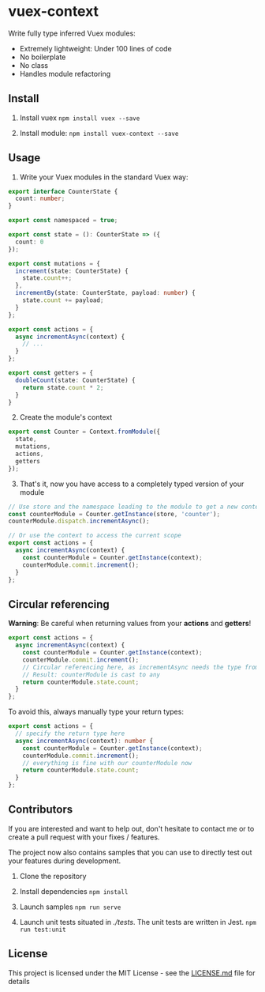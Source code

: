 # vuex-context

Write fully type inferred Vuex modules:
- Extremely lightweight: Under 100 lines of code
- No boilerplate
- No class
- Handles module refactoring

## Install

1. Install vuex
`npm install vuex --save`

2. Install module:
`npm install vuex-context --save`

## Usage

1. Write your Vuex modules in the standard Vuex way:

```ts
export interface CounterState {
  count: number;
}

export const namespaced = true;

export const state = (): CounterState => ({
  count: 0
});

export const mutations = {
  increment(state: CounterState) {
    state.count++;
  },
  incrementBy(state: CounterState, payload: number) {
    state.count += payload;
  }
};

export const actions = {
  async incrementAsync(context) {
    // ...
  }
};

export const getters = {
  doubleCount(state: CounterState) {
    return state.count * 2;
  }
}

```

2. Create the module's context

```ts
export const Counter = Context.fromModule({
  state,
  mutations,
  actions,
  getters
});
```

3. That's it, now you have access to a completely typed version of your module

```ts
// Use store and the namespace leading to the module to get a new context instance
const counterModule = Counter.getInstance(store, 'counter');
counterModule.dispatch.incrementAsync();

// Or use the context to access the current scope
export const actions = {
  async incrementAsync(context) {
    const counterModule = Counter.getInstance(context);
    counterModule.commit.increment();
  }
};

```

## Circular referencing

**Warning**: Be careful when returning values from your **actions** and **getters**!
```ts
export const actions = {
  async incrementAsync(context) {
    const counterModule = Counter.getInstance(context);
    counterModule.commit.increment();
    // Circular referencing here, as incrementAsync needs the type from counterModule and counterModule needs the type from incrementAsync
    // Result: counterModule is cast to any
    return counterModule.state.count;
  }
};
```
To avoid this, always manually type your return types:
```ts
export const actions = {
  // specify the return type here
  async incrementAsync(context): number {
    const counterModule = Counter.getInstance(context);
    counterModule.commit.increment();
    // everything is fine with our counterModule now
    return counterModule.state.count;
  }
};
```

## Contributors

If you are interested and want to help out, don't hesitate to contact me or to create a pull request with your fixes / features.

The project now also contains samples that you can use to directly test out your features during development.

1. Clone the repository

2. Install dependencies
`npm install`

3. Launch samples
`npm run serve`

4. Launch unit tests situated in *./tests*. The unit tests are written in Jest.
`npm run test:unit`


## License

This project is licensed under the MIT License - see the [LICENSE.md](LICENSE.md) file for details
